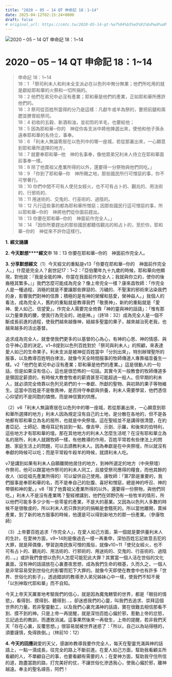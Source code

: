 ```yaml
---
title: "2020 – 05 – 14 QT 申命記 18：1~14"
date: 2025-04-12T02:15:24+0800
draft: false
# original_url: https://cmtc.tw/2020-05-14-qt-%e7%94%b3%e5%91%bd%e8%a8%98-18%ef%bc%9a114
---
```


![2020 – 05 – 14 QT 申命記 18：1~14](/images/qt.jpg   "2020 – 05 – 14 QT 申命記 18：1~14")

# 2020 – 05 – 14 QT 申命記 18：1~14

> 申命記 18：1~14  
> 18：1 「祭司利未人和利未全支派必在以色列中無分無業；他們所吃用的就是獻給耶和華的火祭和一切所捐的。  
> 18：2 他們在弟兄中必沒有產業；耶和華是他們的產業，正如耶和華所應許他們的。  
> 18：3 祭司從百姓所當得的分乃是這樣：凡獻牛或羊為祭的，要把前腿和兩腮並脾胃給祭司。  
> 18：4 初收的五穀、新酒和油，並初剪的羊毛，也要給他；  
> 18：5 因為耶和華─你的　神從你各支派中將他揀選出來，使他和他子孫永遠奉耶和華的名侍立，事奉。  
> 18：6 「利未人無論寄居在以色列中的哪一座城，若從那裏出來，一心願意到耶和華所選擇的地方，  
> 18：7 就要奉耶和華─他　神的名事奉，像他眾弟兄利未人侍立在耶和華面前事奉一樣。  
> 18：8 除了他賣祖父產業所得的以外，還要得一分祭物與他們同吃。」  
> 18：9 「你到了耶和華─你　神所賜之地，那些國民所行可憎惡的事，你不可學著行。  
> 18：10 你們中間不可有人使兒女經火，也不可有占卜的、觀兆的、用法術的、行邪術的、  
> 18：11 用迷術的、交鬼的、行巫術的、過陰的。  
> 18：12 凡行這些事的都為耶和華所憎惡；因那些國民行這可憎惡的事，所以耶和華─你的　神將他們從你面前趕出。  
> 18：13 你要在耶和華─你的　神面前作完全人。」  
> 18：14 「因你所要趕出的那些國民都聽信觀兆的和占卜的，至於你，耶和華─你的　神從來不許你這樣行。

**1.** **經文誦讀**

**2. 今天默想****經文**申 18：13 你要在耶和華─你的　神面前作完全人。

**3. 分享默想經文**（1）今天經文的重點是v13「你要在耶和華─你的　神面前作完全人。」什麼是完全人？創世記17：1~2：「亞伯蘭年九十九歲的時候，耶和華向他顯現，對他說：『我是全能的神，你當在我面前作完全人；我就與你立約，使你的後裔極其繁多。』」我們怎麼可能成為完全？像上帝完全一樣？康來昌牧師：「作完全人是一種過程，消極的就是不要讓那些罪惡的、污穢的、不聖潔的邪術來沾染我們的身，影響我們對神的信靠；積極的是有神的榮耀和慈愛，榮神益人。」我個人的看法，成為完全人，舊約的重點就是教導我們「敬畏神」，新約的重點就是「愛神、愛人如己、信望愛」。作完全人需要完全倚靠「神的靈與神的話語」：「惟有那以力量束我的腰，使我行為完全的，祂是神。」（詩18：32）成為完全人是一個不斷成長前進的過程，使我們越來越像神，結越多聖靈的果子，越來越治死老我，也越來越多的活出基督。

追求成為完全人，就會使我們更多的以基督的心為心，有神的心思、神的情感、與合乎神心意的決定。v1~8提到以色列百姓對於「祭司與利未人」的照顧，來表達愛人如己的生命果子。利未支派是被神從百姓當中「分別出來」，特別辦理聖所的服事，以及教導百姓明白律法，就像今天全時間服事的牧師傳道人專靠福音養生一樣。v2「他們在弟兄中必沒有產業；耶和華是他們的產業。」這是很動人的一句話，但是如果沒有信心，這也是很恐怖的一句話。其實今天一般教會的牧師傳道多是領固定薪資的，有時候大教會牧者的薪資甚至可能超過一般人。但早期的利未人，就必須完全倚靠以色列兄弟們的十一奉獻、所獻的聖物、與初熟的果子等物維生。這當中百姓是不是敬畏神，是否持守奉獻與供養，利未人需要學習，他們憑信心仰望的不是同胞的憐憫，而是神信實的供應。

（2）v6「利未人無論寄居在以色列中的哪一座城，若從那裏出來，一心願意到耶和華所選擇的地方」利未人因為規定沒有自己的土地，是分散在各地的，但不是各地都有耶和華立為名的居所，也就是中央祭壇。這在聖經並不是講得很清楚，在約書亞記、士師記、撒母耳記有談到一點，像吉甲、示劍、示羅，和後來的伯特利，這些地方才有耶和華的壇。那在其他地方的利未人怎麼生活呢？在沒有耶和華立為名的居所，利未人就跟牧師一樣，有他教導的作用，百姓平常若有些律法上的問題、家庭生活上的問題，可以去請教利未人。因為奉獻是在中央祭壇，所以就沒有奉獻的時候可以吃；而是平常殺牛殺羊的時候，就請利未人吃。

v7是講到如果有利未人自願離開他居住的地方，到神所選定的地方（中央祭壇）作祭司，他可以跟當地作祭司的利未人同工，且接受祭司應得的糧食，而他其餘的收人（如從祖先產業所得的）可以留供自己使用。康牧師：「第7節是重要的，我們服事是奉耶和華的名，而不是奉自己的肚腹、喜好和憎惡，總是神的呼召、神的帶領和神的愛。」v8「除了他賣祖父產業所得的以外，還要得一份祭物，與他們同吃。」利未人不是沒有產業嗎？聖經裡講到，他們在郊野仍有一些牧羊的情形，所以他們可能多多少少有一些零星的產業，不是大的基業。又因為以色列人多數的時候不是很敬虔的，所以利未人若只靠別的的捐輸是會餓死的。所以當他離開，賣掉產業，到了新的地方服事的時候，他還是可以得到新地方的那一份產業。（參康牧師）

（3）上帝要百姓追求「作完全人」，在愛人如己方面，第一個就是要供養利未人的生計。在愛神方面，v9~14則是像過去一樣一再重申，深怕百姓忘記故意去犯的大罪，就是拜偶像，學習迦南民族可憎的風俗，就像v10~11「使兒女經火，也不可有占卜的、觀兆的、用法術的、行邪術的、用迷術的、交鬼的、行巫術的、過陰的…。」或許我們會想以色列人怎麼可能犯此大罪？其實當一個人活在世俗的文化裏面，沒有神的話語放在心裏晝夜思想，成為我們生命的根基，久而久之，一個人是非常容易受到世俗化的影響而犯下大罪的。就像今天即使在教會中也有許多「世界、世俗化的影子」，透過錯誤的教導滲入弟兄姊妹心中一樣，使我們不知不覺「以別神取代耶和華」而不自知。

今天上帝天天厲害地考驗我們的信心，就是因為魔鬼轄管的世界，都是「眼目的情慾」，看得到、摸得到、聽得到…，卻迷惑我們的心靈，叫我們去追求、崇拜這個世界的力量。若非聖靈動工，以及我們心裏充滿神的話語，實在很難去相信那看不到、摸不到的神。只是上帝一再提醒，就是深怕百姓心偏於邪，惹動上帝的忿怒，忘記過去的教訓，而遭致消滅。這事果然後來一再發生，上帝的提醒，若非我們天天「存在心裏，反覆思想。」很容易就被世界迷惑了：「所以，自己以為站得穩的，須要謹慎，免得跌倒。」（林前10：12）

**4. 今天的回應**親愛的天父，感謝祢教導我要作完全人，每天在聖靈充滿與神的話語上，一點一滴成長，往完全的路上不斷前進。在愛人如己方面，幫助我看顧主所看顧的人，不單顧自己的事，也要看顧有需要的人；在愛神方面，幫助我守住所信的道，跑盡當跑的路，打完美好的仗，不讓世俗化滲透我心，使我心偏於邪，離神越遠。奉主的聖名禱告，阿們！
